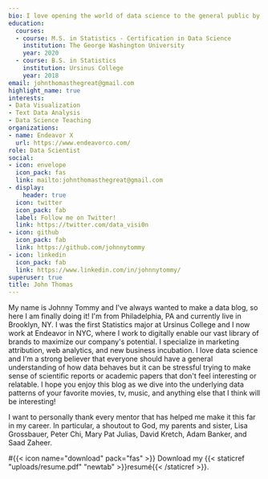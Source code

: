 ```yaml
---
bio: I love opening the world of data science to the general public by making it fun!
education:
  courses:
  - course: M.S. in Statistics - Certification in Data Science
    institution: The George Washington University
    year: 2020
  - course: B.S. in Statistics
    institution: Ursinus College
    year: 2018
email: johnthomasthegreat@gmail.com
highlight_name: true
interests:
- Data Visualization
- Text Data Analysis
- Data Science Teaching
organizations:
- name: Endeavor X
  url: https://www.endeavorco.com/
role: Data Scientist
social:
- icon: envelope
  icon_pack: fas
  link: mailto:johnthomasthegreat@gmail.com
- display:
    header: true
  icon: twitter
  icon_pack: fab
  label: Follow me on Twitter!
  link: https://twitter.com/data_visi0n
- icon: github
  icon_pack: fab
  link: https://github.com/johnnytommy
- icon: linkedin
  icon_pack: fab
  link: https://www.linkedin.com/in/johnnytommy/
superuser: true
title: John Thomas
---
```


My name is Johnny Tommy and I've always wanted to make a data blog, so here I am finally doing it! I'm from Philadelphia, PA and currently live in Brooklyn, NY. I was the first Statistics major at Ursinus College and I now work at Endeavor in NYC, where I work to digitally enable our vast library of brands to maximize our company's potential. I specialize in marketing attribution, web analytics, and new business incubation. I love data science and I'm a strong believer that everyone should have a general understanding of how data behaves but it can be stressful trying to make sense of scientific reports or academic papers that don't feel interesting or relatable. I hope you enjoy this blog as we dive into the underlying data patterns of your favorite movies, tv, music, and anything else that I think will be interesting!

I want to personally thank every mentor that has helped me make it this far in my career. In particular, a shoutout to God, my parents and sister, Lisa Grossbauer, Peter Chi, Mary Pat Julias, David Kretch, Adam Banker, and Saad Zaheer.

#{{< icon name="download" pack="fas" >}} Download my {{< staticref "uploads/resume.pdf" "newtab" >}}resumé{{< /staticref >}}.